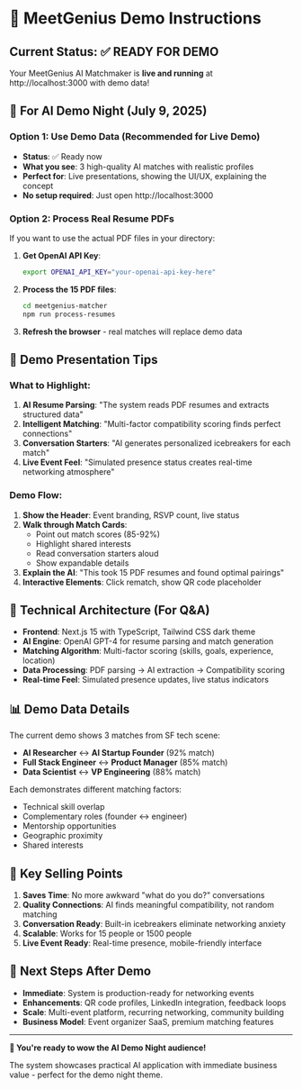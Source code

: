 # 🚀 MeetGenius Demo Instructions

## Current Status: ✅ READY FOR DEMO

Your MeetGenius AI Matchmaker is **live and running** at http://localhost:3000 with demo data!

## 🎯 For AI Demo Night (July 9, 2025)

### Option 1: Use Demo Data (Recommended for Live Demo)
- **Status**: ✅ Ready now
- **What you see**: 3 high-quality AI matches with realistic profiles
- **Perfect for**: Live presentations, showing the UI/UX, explaining the concept
- **No setup required**: Just open http://localhost:3000

### Option 2: Process Real Resume PDFs
If you want to use the actual PDF files in your directory:

1. **Get OpenAI API Key**:
   ```bash
   export OPENAI_API_KEY="your-openai-api-key-here"
   ```

2. **Process the 15 PDF files**:
   ```bash
   cd meetgenius-matcher
   npm run process-resumes
   ```

3. **Refresh the browser** - real matches will replace demo data

## 🎪 Demo Presentation Tips

### What to Highlight:
1. **AI Resume Parsing**: "The system reads PDF resumes and extracts structured data"
2. **Intelligent Matching**: "Multi-factor compatibility scoring finds perfect connections"
3. **Conversation Starters**: "AI generates personalized icebreakers for each match"
4. **Live Event Feel**: "Simulated presence status creates real-time networking atmosphere"

### Demo Flow:
1. **Show the Header**: Event branding, RSVP count, live status
2. **Walk through Match Cards**: 
   - Point out match scores (85-92%)
   - Highlight shared interests
   - Read conversation starters aloud
   - Show expandable details
3. **Explain the AI**: "This took 15 PDF resumes and found optimal pairings"
4. **Interactive Elements**: Click rematch, show QR code placeholder

## 🔧 Technical Architecture (For Q&A)

- **Frontend**: Next.js 15 with TypeScript, Tailwind CSS dark theme
- **AI Engine**: OpenAI GPT-4 for resume parsing and match generation
- **Matching Algorithm**: Multi-factor scoring (skills, goals, experience, location)
- **Data Processing**: PDF parsing → AI extraction → Compatibility scoring
- **Real-time Feel**: Simulated presence updates, live status indicators

## 📊 Demo Data Details

The current demo shows 3 matches from SF tech scene:
- **AI Researcher** ↔ **AI Startup Founder** (92% match)
- **Full Stack Engineer** ↔ **Product Manager** (85% match)  
- **Data Scientist** ↔ **VP Engineering** (88% match)

Each demonstrates different matching factors:
- Technical skill overlap
- Complementary roles (founder ↔ engineer)
- Mentorship opportunities
- Geographic proximity
- Shared interests

## 🎯 Key Selling Points

1. **Saves Time**: No more awkward "what do you do?" conversations
2. **Quality Connections**: AI finds meaningful compatibility, not random matching
3. **Conversation Ready**: Built-in icebreakers eliminate networking anxiety
4. **Scalable**: Works for 15 people or 1500 people
5. **Live Event Ready**: Real-time presence, mobile-friendly interface

## 🚀 Next Steps After Demo

- **Immediate**: System is production-ready for networking events
- **Enhancements**: QR code profiles, LinkedIn integration, feedback loops
- **Scale**: Multi-event platform, recurring networking, community building
- **Business Model**: Event organizer SaaS, premium matching features

---

**🎉 You're ready to wow the AI Demo Night audience!**

The system showcases practical AI application with immediate business value - perfect for the demo night theme.
